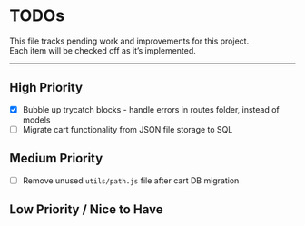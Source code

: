 # TODOs

This file tracks pending work and improvements for this project.  
Each item will be checked off as it’s implemented.

---

## High Priority
- [x] Bubble up trycatch blocks - handle errors in routes folder, instead of models  
- [ ] Migrate cart functionality from JSON file storage to SQL 

## Medium Priority
- [ ] Remove unused `utils/path.js` file after cart DB migration  

## Low Priority / Nice to Have
